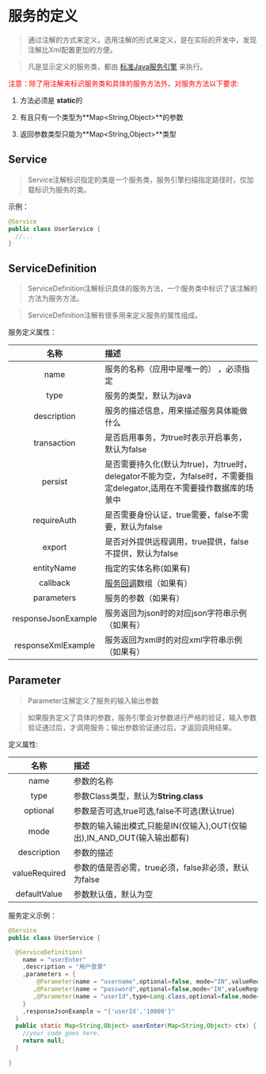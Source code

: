 # 服务的定义

> 通过注解的方式来定义，选用注解的形式来定义，是在实际的开发中，发现注解比Xml配置更加的方便。

> 凡是显示定义的服务类，都由 [标准Java服务引擎](../section_service/standard.md) 来执行。

<p style='color:#ff0000'>
注意：除了用注解来标识服务类和具体的服务方法外，对服务方法以下要求:
</p>

1. 方法必须是 **static**的

2. 有且只有一个类型为**Map<String,Object>**的参数

3. 返回参数类型只能为**Map<String,Object>**类型



## Service 

> Service注解标识指定的类是一个服务类，服务引擎扫描指定路径时，仅加载标识为服务的类。


示例：

```java
@Service
public class UserService {
  //...
}
```


## ServiceDefinition

> ServiceDefinition注解标识具体的服务方法，一个服务类中标识了该注解的方法为服务方法。

> ServiceDefinition注解有很多用来定义服务的属性组成。

服务定义属性：

名称                                   | 描述                                    
:-----------:| :-----------
name         | 服务的名称（应用中是唯一的） ，必须指定
type         | 服务的类型，默认为java
description  | 服务的描述信息，用来描述服务具体能做什么
transaction  | 是否启用事务，为true时表示开启事务，默认为false
persist|是否需要持久化(默认为true)，为true时，delegator不能为空，为false时，不需要指定delegator,适用在不需要操作数据库的场景中 
requireAuth | 是否需要身份认证，true需要，false不需要，默认为false
export| 是否对外提供远程调用，true提供，false不提供，默认为false
entityName | 指定的实体名称(如果有)
callback |[服务回调](callback.md)数组（如果有）
parameters |服务的参数（如果有）
responseJsonExample |服务返回为json时的对应json字符串示例（如果有）
responseXmlExample |服务返回为xml时的对应xml字符串示例（如果有）

## Parameter

> Parameter注解定义了服务的输入输出参数

> 如果服务定义了具体的参数，服务引擎会对参数进行严格的验证，输入参数验证通过后，才调用服务；输出参数验证通过后，才返回调用结果。

定义属性:

名称                                   | 描述                                    
:-----------:| :-----------
name         | 参数的名称
type         | 参数Class类型，默认为**String.class**
optional     | 参数是否可选,true可选,false不可选(默认true)
mode         | 参数的输入输出模式,只能是IN(仅输入),OUT(仅输出),IN_AND_OUT(输入输出都有)
description  | 参数的描述
valueRequired| 参数的值是否必需，true必须，false非必须，默认为false
defaultValue | 参数默认值，默认为空


服务定义示例：

```java
@Service
public class UserService {

  @ServiceDefinition(
    name = "userEnter"
    ,description = "用户登录"
    ,parameters = {
        @Parameter(name = "username",optional=false, mode="IN",valueRequired = true,description = "用户名")
       ,@Parameter(name = "password",optional=false,mode="IN",valueRequired = true,description = "用户密码")
       ,@Parameter(name = "userId",type=Long.class,optional=false,mode="OUT",description = "用户ID")  
    }
    ,responseJsonExample = "{'userId','10000'}"
  )
  public static Map<String,Object> userEnter(Map<String,Object> ctx) {
    //your code goes here.
  	return null;
  }
  
}
```